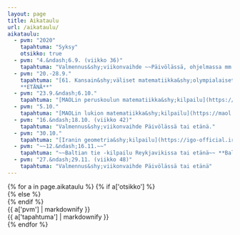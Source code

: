 ```yaml
---
layout: page
title: Aikataulu
url: /aikataulu/
aikataulu:
  - pvm: "2020"
    tapahtuma: "Syksy"
    otsikko: true
  - pvm: "4.&ndash;6.9. (viikko 36)"
    tapahtuma: "Valmennus&shy;viikonvaihde ~~Päivölässä, ohjelmassa mm. Baltian tie -joukkueen valinta.~~ **ETÄNÄ**. Lisätietoja lähiaikoina."
  - pvm: "20.-28.9."
    tapahtuma: "[61. Kansain&shy;väliset matematiikka&shy;olympialaiset <abbr>IMO</abbr>](http://www.imo-official.org/year_info.aspx?year=2020) ~~Pietarissa~~
    **ETÄNÄ**"
  - pvm: "23.9.&ndash;6.10."
    tapahtuma: "[MAOLin peruskoulun matematiikka&shy;kilpailu](https://maol.fi/neljan-tieteen-kisat/)"
  - pvm: "5.10."
    tapahtuma: "[MAOLin lukion matematiikka&shy;kilpailu](https://maol.fi/neljan-tieteen-kisat/)"
  - pvm: "16.&ndash;18.10. (viikko 42)"
    tapahtuma: "Valmennus&shy;viikonvaihde Päivölässä tai etänä."
  - pvm: "30.10."
    tapahtuma: "[Iranin geometria&shy;kilpailu](https://igo-official.ir/), mahdollisesti Päivölässä."
  - pvm: "~~12.&ndash;16.11.~~"
    tapahtuma: "~~Baltian tie -kilpailu Reykjavikissa tai etänä~~ **Baltian tie 2020 on valitettavasti peruttu.**"
  - pvm: "27.&ndash;29.11. (viikko 48)"
    tapahtuma: "Valmennus&shy;viikonvaihde Päivölässä tai etänä"
---
```

<div class="list-group">
{% for a in page.aikataulu %}
{% if a['otsikko'] %}<div class="list-group-item-info row">{% else %}<div class="list-group-item row">{% endif %}
<div class="col-sm-3">{{ a['pvm'] | markdownify }}</div>
<div class="col-sm-9">{{ a['tapahtuma'] | markdownify }}</div>
</div>
{% endfor %}
</div>

